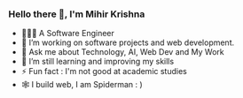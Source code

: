 ### Hello there 👋, I'm Mihir Krishna




- 🧑🏻‍💼 A Software Engineer
- 🔭 I’m working on software projects and web development.
- 💬 Ask me about Technology, AI, Web Dev and My Work
- 🌱 I’m still learning and improving my skills 
- ⚡ Fun fact : I'm not good at academic studies
- 🕸️ I build web, I am Spiderman : )
